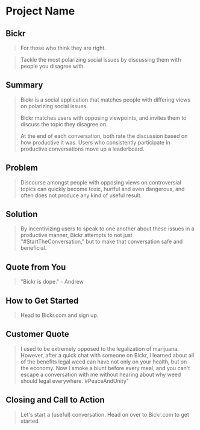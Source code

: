 # Project Name #

<!-- 
> This material was originally posted [here](http://www.quora.com/What-is-Amazons-approach-to-product-development-and-product-management). It is reproduced here for posterities sake.

There is an approach called "working backwards" that is widely used at Amazon. They work backwards from the customer, rather than starting with an idea for a product and trying to bolt customers onto it. While working backwards can be applied to any specific product decision, using this approach is especially important when developing new products or features.

For new initiatives a product manager typically starts by writing an internal press release announcing the finished product. The target audience for the press release is the new/updated product's customers, which can be retail customers or internal users of a tool or technology. Internal press releases are centered around the customer problem, how current solutions (internal or external) fail, and how the new product will blow away existing solutions.

If the benefits listed don't sound very interesting or exciting to customers, then perhaps they're not (and shouldn't be built). Instead, the product manager should keep iterating on the press release until they've come up with benefits that actually sound like benefits. Iterating on a press release is a lot less expensive than iterating on the product itself (and quicker!).

If the press release is more than a page and a half, it is probably too long. Keep it simple. 3-4 sentences for most paragraphs. Cut out the fat. Don't make it into a spec. You can accompany the press release with a FAQ that answers all of the other business or execution questions so the press release can stay focused on what the customer gets. My rule of thumb is that if the press release is hard to write, then the product is probably going to suck. Keep working at it until the outline for each paragraph flows. 

Oh, and I also like to write press-releases in what I call "Oprah-speak" for mainstream consumer products. Imagine you're sitting on Oprah's couch and have just explained the product to her, and then you listen as she explains it to her audience. That's "Oprah-speak", not "Geek-speak".

Once the project moves into development, the press release can be used as a touchstone; a guiding light. The product team can ask themselves, "Are we building what is in the press release?" If they find they're spending time building things that aren't in the press release (overbuilding), they need to ask themselves why. This keeps product development focused on achieving the customer benefits and not building extraneous stuff that takes longer to build, takes resources to maintain, and doesn't provide real customer benefit (at least not enough to warrant inclusion in the press release).
 -->
 
## Bickr ##
  > For those who think they are right.

  > Tackle the most polarizing social issues by discussing them with people you disagree with.

## Summary ##
  > Bickr is a social application that matches people with differing views on polarizing social issues. 
  >
  > Bickr matches users with opposing viewpoints, and invites them to discuss the topic they disagree on.
  >
  > At the end of each conversation, both rate the discussion based on how productive it was. Users who consistently participate in productive conversations move up a leaderboard.

## Problem ##
  > Discourse amongst people with opposing views on controversial topics can quickly become toxic, hurtful and even dangerous, and often does not produce any kind of useful result.

## Solution ##
  > By incentivizing users to speak to one another about these issues in a productive manner, Bickr attempts to not just "#StartTheConversation," but to make that conversation safe and beneficial.

## Quote from You ##
  > "Bickr is dope." - Andrew

## How to Get Started ##
  > Head to Bickr.com and sign up. 

## Customer Quote ##
  > I used to be extremely opposed to the legalization of marijuana. However, after a quick chat with someone on Bickr, I learned about all of the benefits legal weed can have not only on your health, but on the economy. Now I smoke a blunt before every meal, and you can't escape a conversation with me without hearing about why weed should legal everywhere. #PeaceAndUnity"

## Closing and Call to Action ##
  > Let's start a (useful) conversation. Head on over to Bickr.com to get started.
